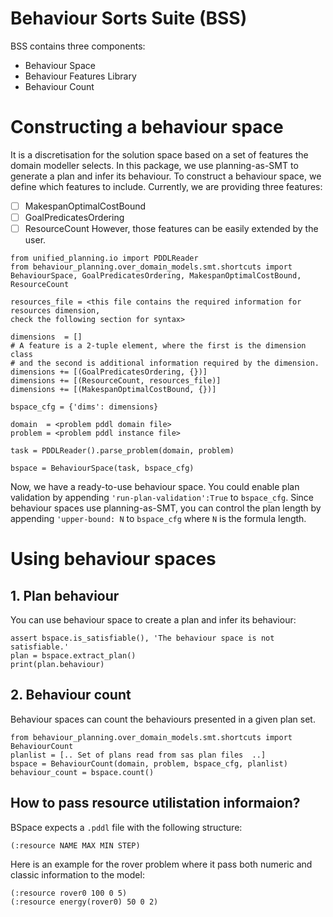 # Behaviour Sorts Suite (BSS)
BSS contains three components:
- Behaviour Space
- Behaviour Features Library
- Behaviour Count

# Constructing a behaviour space
It is a discretisation for the solution space based on a set of features the domain modeller selects. In this package, we use planning-as-SMT to generate a plan and infer its behaviour. To construct a behaviour space, we define which features to include. Currently, we are providing three features:
- [ ] MakespanOptimalCostBound
- [ ] GoalPredicatesOrdering
- [ ] ResourceCount
However, those features can be easily extended by the user.

```
from unified_planning.io import PDDLReader
from behaviour_planning.over_domain_models.smt.shortcuts import BehaviourSpace, GoalPredicatesOrdering, MakespanOptimalCostBound, ResourceCount

resources_file = <this file contains the required information for resources dimension,
check the following section for syntax>

dimensions  = []
# A feature is a 2-tuple element, where the first is the dimension class
# and the second is additional information required by the dimension.
dimensions += [(GoalPredicatesOrdering, {})]
dimensions += [(ResourceCount, resources_file)]
dimensions += [(MakespanOptimalCostBound, {})]

bspace_cfg = {'dims': dimensions}

domain  = <problem pddl domain file>
problem = <problem pddl instance file>

task = PDDLReader().parse_problem(domain, problem)

bspace = BehaviourSpace(task, bspace_cfg)

```
Now, we have a ready-to-use behaviour space. You could enable plan validation by appending `'run-plan-validation':True` to `bspace_cfg`. 
Since behaviour spaces use planning-as-SMT, you can control the plan length by appending `'upper-bound: N` to `bspace_cfg` where `N` is the formula length. 

# Using behaviour spaces
## 1. Plan behaviour
You can use behaviour space to create a plan and infer its behaviour:
```
assert bspace.is_satisfiable(), 'The behaviour space is not satisfiable.'
plan = bspace.extract_plan()
print(plan.behaviour)
```
## 2. Behaviour count
Behaviour spaces can count the behaviours presented in a given plan set.
```
from behaviour_planning.over_domain_models.smt.shortcuts import BehaviourCount
planlist = [.. Set of plans read from sas plan files  ..]
bspace = BehaviourCount(domain, problem, bspace_cfg, planlist)
behaviour_count = bspace.count()
```

## How to pass resource utilistation informaion?
BSpace expects a `.pddl` file with the following structure:
```
(:resource NAME MAX MIN STEP)
```

Here is an example for the rover problem where it pass both numeric and classic information to the model:
```
(:resource rover0 100 0 5)
(:resource energy(rover0) 50 0 2)
```

